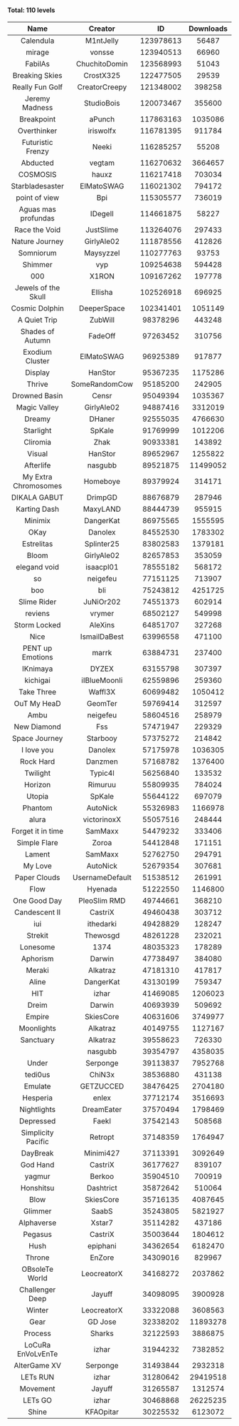 #### Total: 110 levels

| Name | Creator | ID | Downloads | Likes |
|:---:|:---:|:---:|:---:|:---:|
| Calendula | M1ntJelly | 123978613 | 56487 | 2702
| mirage | vonsse | 123940513 | 66960 | 2245
| FabilAs | ChuchitoDomin | 123568993 | 51043 | 3083
| Breaking Skies | CrostX325 | 122477505 | 29539 | 2114
| Really Fun Golf | CreatorCreepy | 121348002 | 398258 | 15601
| Jeremy Madness | StudioBois | 120073467 | 355600 | 20051
| Breakpoint  | aPunch | 117863163 | 1035086 | 84203
| Overthinker | iriswolfx | 116781395 | 911784 | 68015
| Futuristic Frenzy | Neeki | 116285257 | 55208 | 1895
| Abducted | vegtam | 116270632 | 3664657 | 186187
| COSMOSIS | hauxz | 116217418 | 703034 | 40853
| Starbladesaster | ElMatoSWAG | 116021302 | 794172 | 67957
| point of view        | Bpi | 115305577 | 736019 | 54036
| Aguas mas profundas | IDegelI | 114661875 | 58227 | 2275
| Race the Void | JustSlime | 113264076 | 297433 | 13096
| Nature Journey | GirlyAle02 | 111878556 | 412826 | 20652
| Somniorum | Maysyzzel | 110277763 | 93753 | 4594
| Shimmer | vyp | 109254638 | 594428 | 48830
| 000 | X1RON | 109167262 | 197778 | 8056
| Jewels of the Skull | Ellisha | 102526918 | 696925 | 29009
| Cosmic Dolphin | DeeperSpace | 102341401 | 1051149 | 79940
| A Quiet Trip | ZubWill | 98378296 | 443248 | 34966
| Shades of Autumn | FadeOff | 97263452 | 310756 | 18056
| Exodium Cluster | ElMatoSWAG | 96925389 | 917877 | 91255
| Display | HanStor | 95367235 | 1175286 | 106734
| Thrive | SomeRandomCow | 95185200 | 242905 | 16122
| Drowned Basin | Censr | 95049394 | 1035367 | 98567
| Magic Valley | GirlyAle02 | 94887416 | 3312019 | 299233
| Dreamy | DHaner | 92555035 | 4766630 | 389093
| Starlight | SpKale | 91769999 | 1012206 | 104070
| Cliromia | Zhak | 90933381 | 143892 | 12440
| Visual | HanStor | 89652967 | 1255822 | 105546
| Afterlife | nasgubb | 89521875 | 11499052 | 660923
| My Extra Chromosomes | Homeboye | 89379924 | 314171 | 22962
| DIKALA GABUT | DrimpGD | 88676879 | 287946 | 18297
| Karting Dash | MaxyLAND | 88444739 | 955915 | 62927
| Minimix | DangerKat | 86975565 | 1555595 | 122102
| OKay | Danolex | 84552530 | 1783302 | 151628
| Estrelitas | Splinter25 | 83802583 | 1379181 | 114642
| Bloom | GirlyAle02 | 82657853 | 353059 | 31011
| elegand void | isaacpl01 | 78555182 | 568172 | 37741
| so | neigefeu | 77151125 | 713907 | 41742
| boo | bli | 75243812 | 4251725 | 276100
| Slime Rider | JuNiOr202 | 74551373 | 602914 | 32720
| reviens | vrymer | 68502127 | 549998 | 34447
| Storm Locked | AleXins | 64851707 | 327268 | 25418
| Nice | IsmailDaBest | 63996558 | 471100 | 26649
| PENT up Emotions | marrk | 63884731 | 237400 | 15526
| IKnimaya | DYZEX | 63155798 | 307397 | 21283
| kichigai | iIBlueMoonIi | 62559896 | 259360 | 11664
| Take Three | Waffl3X | 60699482 | 1050412 | 91847
| OuT My HeaD | GeomTer | 59769414 | 312597 | 21464
| Ambu | neigefeu | 58604516 | 258979 | 24226
| New Diamond | Fss | 57471947 | 229329 | 17093
| Space Journey | Starbooy | 57375272 | 214842 | 15585
| I love you | Danolex | 57175978 | 1036305 | 108329
| Rock Hard | Danzmen | 57168782 | 1376400 | 80169
| Twilight | Typic4l | 56256840 | 133532 | 10789
| Horizon | Rimuruu | 55809935 | 784024 | 84038
| Utopia | SpKale | 55644122 | 697079 | 68813
| Phantom | AutoNick | 55326983 | 1166978 | 78291
| alura | victorinoxX | 55057516 | 248444 | 19780
| Forget it in time | SamMaxx | 54479232 | 333406 | 25868
| Simple Flare | Zoroa | 54412848 | 171151 | 23225
| Lament | SamMaxx | 52762750 | 294791 | 34253
| My Love | AutoNick | 52679354 | 307681 | 30490
| Paper Clouds | UsernameDefault | 51538512 | 261991 | 31938
| Flow | Hyenada | 51222550 | 1146800 | 122075
| One Good Day | PleoSlim RMD | 49744661 | 368210 | 38812
| Candescent II | CastriX | 49460438 | 303712 | 38757
| iui | ithedarki | 49428829 | 128247 | 17991
| Strekit | Thewosgd | 48261228 | 232021 | 31921
| Lonesome | 1374 | 48035323 | 178289 | 22765
| Aphorism | Darwin | 47738497 | 384080 | 48902
| Meraki | Alkatraz | 47181310 | 417817 | 48194
| Aline | DangerKat | 43130199 | 759347 | 78784
| HIT | izhar | 41469085 | 1206023 | 115639
| Dreim | Darwin | 40693939 | 509692 | 60513
| Empire | SkiesCore | 40631606 | 3749977 | 338698
| Moonlights | Alkatraz | 40149755 | 1127167 | 85906
| Sanctuary | Alkatraz | 39558623 | 726330 | 90583
|   | nasgubb | 39354797 | 4358035 | 296171
| Under | Serponge | 39113837 | 7952768 | 598039
| tedi0us | ChiN3x | 38536880 | 431138 | 54115
| Emulate | GETZUCCED | 38476425 | 2704180 | 247154
| Hesperia | enlex | 37712174 | 3516693 | 241209
| Nightlights | DreamEater | 37570494 | 1798469 | 160526
| Depressed | FaekI | 37542143 | 508568 | 67764
| Simplicity Pacific | Retropt | 37148359 | 1764947 | 180880
| DayBreak | Minimi427 | 37113391 | 3092649 | 302173
| God Hand | CastriX | 36177627 | 839107 | 102972
| yagmur | Berkoo | 35904510 | 700919 | 86043
| Honshitsu | Dashtrict | 35872642 | 510064 | 80942
| Blow | SkiesCore | 35716135 | 4087645 | 373629
| Glimmer | SaabS | 35243805 | 5821927 | 433106
| Alphaverse | Xstar7 | 35114282 | 437186 | 72518
| Pegasus | CastriX | 35003644 | 1804612 | 210079
| Hush | epiphani | 34362654 | 6182470 | 471196
| Throne | EnZore | 34309016 | 829967 | 102585
| OBsoleTe World | LeocreatorX | 34168272 | 2037862 | 195048
| Challenger Deep | Jayuff | 34098095 | 3900928 | 211021
| Winter | LeocreatorX | 33322088 | 3608563 | 346807
| Gear | GD Jose | 32338202 | 11893278 | 1346451
| Process | Sharks | 32122593 | 3886875 | 451664
| LoCuRa EnVoLvEnTe | izhar | 31944232 | 7382852 | 715458
| AlterGame XV | Serponge | 31493844 | 2932318 | 247158
| LETs  RUN | izhar | 31280642 | 29419518 | 2661268
| Movement | Jayuff | 31265587 | 1312574 | 147903
| LETs GO | izhar | 30468868 | 26225235 | 2227251
| Shine | KFAOpitar | 30225532 | 6123072 | 629828
